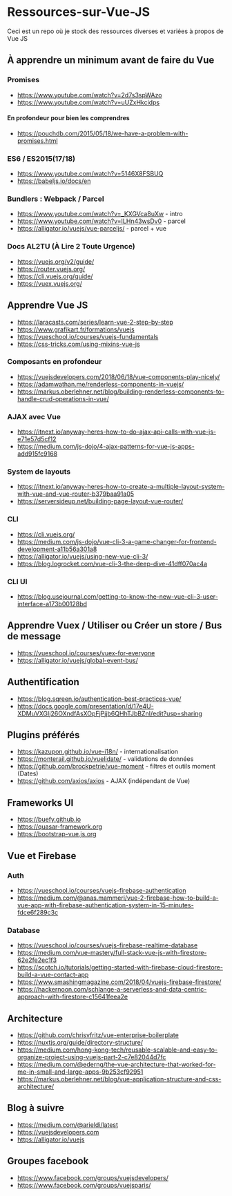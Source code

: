# Ressources-sur-Vue-JS
Ceci est un repo où je stock des ressources diverses et variées à propos de Vue JS

## À apprendre un minimum avant de faire du Vue
### Promises
- https://www.youtube.com/watch?v=2d7s3spWAzo
- https://www.youtube.com/watch?v=uUZxHkcidps
#### En profondeur pour bien les comprendres 
- https://pouchdb.com/2015/05/18/we-have-a-problem-with-promises.html

### ES6 / ES2015(17/18)
- https://www.youtube.com/watch?v=5146X8FSBUQ
- https://babeljs.io/docs/en

### Bundlers : Webpack / Parcel
- https://www.youtube.com/watch?v=_KXGVca8uXw - intro
- https://www.youtube.com/watch?v=ILHn43wsDv0 - parcel
- https://alligator.io/vuejs/vue-parceljs/ - parcel + vue

### Docs AL2TU (À Lire 2 Toute Urgence)
- https://vuejs.org/v2/guide/
- https://router.vuejs.org/
- https://cli.vuejs.org/guide/
- https://vuex.vuejs.org/

## Apprendre Vue JS
- https://laracasts.com/series/learn-vue-2-step-by-step
- https://www.grafikart.fr/formations/vuejs
- https://vueschool.io/courses/vuejs-fundamentals
- https://css-tricks.com/using-mixins-vue-js

### Composants en profondeur
- https://vuejsdevelopers.com/2018/06/18/vue-components-play-nicely/
- https://adamwathan.me/renderless-components-in-vuejs/
- https://markus.oberlehner.net/blog/building-renderless-components-to-handle-crud-operations-in-vue/

### AJAX avec Vue
- https://itnext.io/anyway-heres-how-to-do-ajax-api-calls-with-vue-js-e71e57d5cf12
- https://medium.com/js-dojo/4-ajax-patterns-for-vue-js-apps-add915fc9168

### System de layouts
- https://itnext.io/anyway-heres-how-to-create-a-multiple-layout-system-with-vue-and-vue-router-b379baa91a05
- https://serversideup.net/building-page-layout-vue-router/

### CLI
- https://cli.vuejs.org/
- https://medium.com/js-dojo/vue-cli-3-a-game-changer-for-frontend-development-a11b56a301a8
- https://alligator.io/vuejs/using-new-vue-cli-3/
- https://blog.logrocket.com/vue-cli-3-the-deep-dive-41dff070ac4a

### CLI UI
- https://blog.usejournal.com/getting-to-know-the-new-vue-cli-3-user-interface-a173b00128bd

## Apprendre Vuex / Utiliser ou Créer un store / Bus de message
- https://vueschool.io/courses/vuex-for-everyone
- https://alligator.io/vuejs/global-event-bus/

## Authentification
- https://blog.sqreen.io/authentication-best-practices-vue/
- https://docs.google.com/presentation/d/17e4U-XDMuVXGIj26OXndfAsXOpFjPjjb6QHhTJbBZnI/edit?usp=sharing

## Plugins préférés
- https://kazupon.github.io/vue-i18n/ - internationalisation
- https://monterail.github.io/vuelidate/ - validations de données
- https://github.com/brockpetrie/vue-moment - filtres et outils moment (Dates)
- https://github.com/axios/axios - AJAX (indépendant de Vue)

## Frameworks UI
- https://buefy.github.io
- https://quasar-framework.org
- https://bootstrap-vue.js.org

## Vue et Firebase
### Auth
- https://vueschool.io/courses/vuejs-firebase-authentication
- https://medium.com/@anas.mammeri/vue-2-firebase-how-to-build-a-vue-app-with-firebase-authentication-system-in-15-minutes-fdce6f289c3c

### Database
- https://vueschool.io/courses/vuejs-firebase-realtime-database
- https://medium.com/vue-mastery/full-stack-vue-js-with-firestore-62e2fe2ec1f3
- https://scotch.io/tutorials/getting-started-with-firebase-cloud-firestore-build-a-vue-contact-app
- https://www.smashingmagazine.com/2018/04/vuejs-firebase-firestore/
- https://hackernoon.com/schlange-a-serverless-and-data-centric-approach-with-firestore-c15641feea2e

## Architecture
- https://github.com/chrisvfritz/vue-enterprise-boilerplate
- https://nuxtjs.org/guide/directory-structure/
- https://medium.com/hong-kong-tech/reusable-scalable-and-easy-to-organize-project-using-vuejs-part-2-c7e82044d7fc
- https://medium.com/@ederng/the-vue-architecture-that-worked-for-me-in-small-and-large-apps-9b253cf92951
- https://markus.oberlehner.net/blog/vue-application-structure-and-css-architecture/

## Blog à suivre
- https://medium.com/@arieldi/latest
- https://vuejsdevelopers.com
- https://alligator.io/vuejs

## Groupes facebook
- https://www.facebook.com/groups/vuejsdevelopers/
- https://www.facebook.com/groups/vuejsparis/
